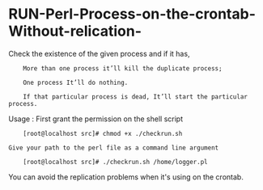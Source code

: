 # RUN-Perl-Process-on-the-crontab-Without-relication-

Check the existence of the given process and if it has,

    	More than one process it’ll kill the duplicate process;

	    One process It’ll do nothing.

	    If that particular process is dead, It’ll start the particular process.
Usage :
	First grant the permission on the shell  script
	
		[root@localhost src]# chmod +x ./checkrun.sh
	
	Give your path to the perl file as a command line argument 
	
		[root@localhost src]# ./checkrun.sh /home/logger.pl

You can avoid the replication problems when it's using on the crontab.
